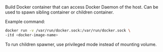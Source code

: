 Build Docker container that can access Docker Daemon of the host.
Can be used to spawn sibling container or children container.

Example command:

```sh
docker run -v /var/run/docker.sock:/var/run/docker.sock \
-itd <docker-image-name>
```

To run children spawner, use privileged mode instead of mounting volume.